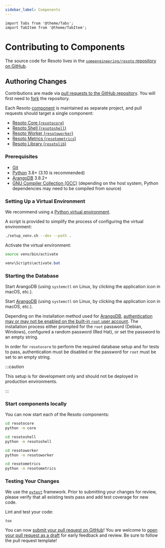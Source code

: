 ```yaml
---
sidebar_label: Components
---
```


```mdx-code-block
import Tabs from '@theme/Tabs';
import TabItem from '@theme/TabItem';
```

# Contributing to Components

The source code for Resoto lives in the [`someengineering/resoto` repository on GitHub](https://github.com/someengineering/resoto).

## Authoring Changes

Contributions are made via [pull requests to the GitHub repository](https://github.com/someengineering/resoto/pulls). You will first need to [fork](https://docs.github.com/get-started/quickstart/fork-a-repo) the repository.

Each Resoto [component](../concepts/components/README.md) is maintained as separate project, and pull requests should target a single component:

- [Resoto Core (`resotocore`)](https://github.com/someengineering/resoto/tree/main/resotocore)
- [Resoto Shell (`resotoshell`)](https://github.com/someengineering/resoto/tree/main/resotoshell)
- [Resoto Worker (`resotoworker`)](https://github.com/someengineering/resoto/tree/main/resotoworker)
- [Resoto Metrics (`resotometrics`)](https://github.com/someengineering/resoto/tree/main/resotometrics)
- [Resoto Library (`resotolib`)](https://github.com/someengineering/resoto/tree/main/resotolib)

### Prerequisites

- [Git](https://git-scm.com)
- [Python](https://python.org) 3.8+ (3.10 is recommended)
- [ArangoDB](https://arangodb.com) 3.8.2+
- [GNU Compiler Collection (GCC)](https://gcc.gnu.org) (depending on the host system, Python dependencies may need to be compiled from source)

### Setting Up a Virtual Environment

We recommend using a [Python virtual environment](https://docs.python.org/3/tutorial/venv.html).

A script is provided to simplify the process of configuring the virtual environment:

```bash
./setup_venv.sh --dev --path .
```

Activate the virtual environment:

<Tabs>
<TabItem value="linux" label="Linux/macOS">

```bash
source venv/bin/activate
```

</TabItem>
<TabItem value="windows" label="Windows">

```powershell
venv\Scripts\activate.bat
```

</TabItem>
</Tabs>

### Starting the Database

Start ArangoDB (using `systemctl` on Linux, by clicking the application icon in macOS, etc.).

Start [ArangoDB](https://arangodb.com) (using `systemctl` on Linux, by clicking the application icon in macOS, etc.).

Depending on the installation method used for [ArangoDB](https://arangodb.com), [authentication may or may not be enabled on the built-in `root` user account](https://www.arangodb.com/docs/stable/getting-started-installation.html#securing-the-installation). The installation process either prompted for the `root` password (Debian, Windows), configured a random password (Red Hat), or set the password to an empty string.

In order for `resotocore` to perform the required database setup and for tests to pass, authentication must be disabled or the password for `root` must be set to an empty string.

:::caution

This setup is for development only and should not be deployed in production environments.

:::

### Start components locally

You can now start each of the Resoto components:

<Tabs>
<TabItem value="core" label="Core (resotocore)">

```bash
cd resotocore
python -m core
```

</TabItem>
<TabItem value="shell" label="Shell (resh)">

```bash
cd resotoshell
python -m resotoshell
```

</TabItem>
<TabItem value="worker" label="Worker (resotoworker)">

```bash
cd resotoworker
python -m resotoworker
```

</TabItem>
<TabItem value="metrics" label="Metrics (resotometrics)">

```bash
cd resotometrics
python -m resotometrics
```

</TabItem>
</Tabs>

### Testing Your Changes

We use the [`pytest`](https://pytest.org) framework. Prior to submitting your changes for review, please verify that all existing tests pass and add test coverage for new code.

Lint and test your code:

```shell
tox
```

You can now [submit your pull request on GitHub](https://github.com/someengineering/resoto/pulls)! You are welcome to [open your pull request as a draft](https://docs.github.com/pull-requests/collaborating-with-pull-requests/proposing-changes-to-your-work-with-pull-requests/about-pull-requests#draft-pull-requests) for early feedback and review. Be sure to follow the pull request template!
